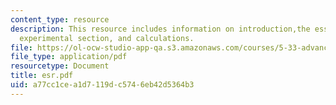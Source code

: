 ```yaml
---
content_type: resource
description: This resource includes information on introduction,the essence of ESR,
  experimental section, and calculations.
file: https://ol-ocw-studio-app-qa.s3.amazonaws.com/courses/5-33-advanced-chemical-experimentation-and-instrumentation-fall-2007/a77cc1cea1d7119dc5746eb42d5364b3_esr.pdf
file_type: application/pdf
resourcetype: Document
title: esr.pdf
uid: a77cc1ce-a1d7-119d-c574-6eb42d5364b3
---
```

